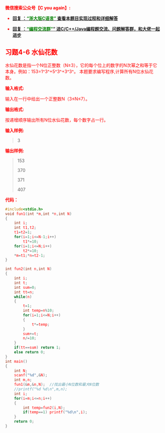 

<font color='red'> **微信搜索公众号【C you again】:**

- [**回复 ：<font color='green'>“浙大版C语言”</font> 查看本题目实现过程和详细解答** ](  http://gzh.cyouagain.cn/) 
 
- [ **回复 ：<font color='green'>“编程交流群”</font>” 进C/C++/Java编程题交流、问题解答群，和大佬一起进步**  ](  http://cyouagain.cn/    ) 


## 习题4-6 水仙花数

水仙花数是指一个N位正整数（N≥3），它的每个位上的数字的N次幂之和等于它本身。例如：153=1^3^+5^3^+3^3^。 本题要求编写程序,计算所有N位水仙花数。

**输入格式:**

输入在一行中给出一个正整数N（3≤N≤7）。

**输出格式:**

按递增顺序输出所有N位水仙花数，每个数字占一行。

**输入样例:**

> 3

**输出样例:**

> 153 
>
> 370 
>
> 371 
>
> 407

**代码：**

```c
#include<stdio.h>
void fun1(int *m,int *n,int N)
{
    int i;
    int t1,t2;
    t1=t2=1;
    for(i=1;i<=N-1;i++)
        t1*=10;
    for(i=1;i<=N;i++)
        t2*=10;
    *m=t1;*n=t2-1;
}

int fun2(int n,int N)
{
    int i;
    int t;
    int sum=0;
    int tt=n;
    while(n)
    {
        t=1;
        int temp=n%10;
        for(i=1;i<=N;i++)
        {
            t*=temp;
        }
        sum+=t;
        n/=10;
    }
    if(tt==sum) return 1;
    else return 0;
}
int main()
{
    int N;
    scanf("%d",&N);
    int m,n;
    fun1(&m,&n,N);  //找出最小N位数和最大N位数
    //printf("%d %d\n",m,n);
    int i;
    for(i=m;i<=n;i++)
    {
        int temp=fun2(i,N);
        if(temp==1) printf("%d\n",i);
    }
    return 0;
}

```




